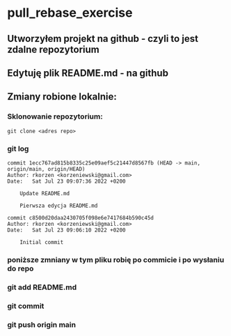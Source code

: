 # pull_rebase_exercise

## Utworzyłem projekt na github - czyli to jest zdalne repozytorium

## Edytuję plik README.md - na github

## Zmiany robione lokalnie:

### Sklonowanie repozytorium:

    git clone <adres repo>

### git log

    commit 1ecc767ad815b8335c25e09aef5c21447d8567fb (HEAD -> main, origin/main, origin/HEAD)
    Author: rkorzen <korzeniewski@gmail.com>
    Date:   Sat Jul 23 09:07:36 2022 +0200

        Update README.md

        Pierwsza edycja README.md

    commit c8500d20daa2430705f098e6e7417684b590c45d
    Author: rkorzen <korzeniewski@gmail.com>
    Date:   Sat Jul 23 09:06:10 2022 +0200

        Initial commit


### poniższe zmniany w tym pliku robię po commicie i po wysłaniu do repo

### git add README.md

### git commit

### git push origin main


